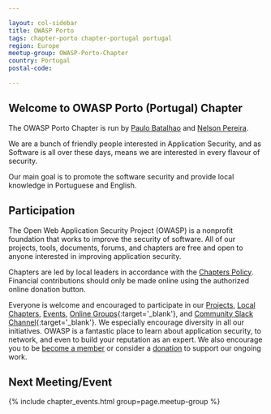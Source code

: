 ```yaml
---

layout: col-sidebar
title: OWASP Porto
tags: chapter-porto chapter-portugal portugal
region: Europe
meetup-group: OWASP-Porto-Chapter
country: Portugal
postal-code:

---
```


## Welcome to OWASP Porto (Portugal) Chapter 
The OWASP Porto Chapter is run by [Paulo Batalhao](mailto:paulo.batalhao@owasp.org) and [Nelson Pereira](mailto:nelson.pereira@owasp.org).

We are a bunch of friendly people interested in Application Security, and as Software is all over these days, means we
are interested in every flavour of security.

Our main goal is to promote the software security and provide local knowledge in Portuguese and English.

## Participation
The Open Web Application Security Project (OWASP) is a nonprofit foundation that works to improve the security of software. All of our projects, tools, documents, forums, and chapters are free and open to anyone interested in improving application security. 

Chapters are led by local leaders in accordance with the [Chapters Policy](/www-policy/operational/chapters). Financial contributions should only be made online using the authorized online donation button. 

Everyone is welcome and encouraged to participate in our [Projects](/projects/), [Local Chapters](/chapters/), [Events](/events/), [Online Groups](https://groups.google.com/a/owasp.com/){:target='_blank'}, and [Community Slack Channel](https://owasp.slack.com/){:target='_blank'}. We especially encourage diversity in all our initiatives. OWASP is a fantastic place to learn about application security, to network, and even to build your reputation as an expert. We also encourage you to be [become a member](/membership/) or consider a [donation](/donate/) to support our ongoing work.

Next Meeting/Event
---------------------
{% include chapter_events.html group=page.meetup-group %}

